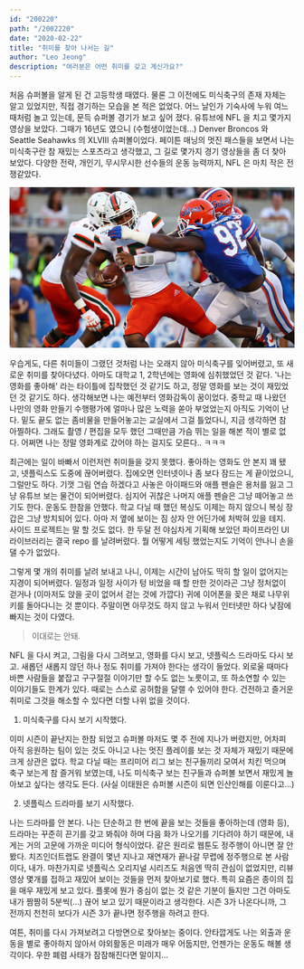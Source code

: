 ```yaml
---
id: "200220"
path: "/2002220"
date: "2020-02-22"
title: "취미를 찾아 나서는 길"
author: "Leo Jeong"
description: "여러분은 어떤 취미를 갖고 계신가요?"
---
```


처음 슈퍼볼을 알게 된 건 고등학생 때였다. 물론 그 이전에도 미식축구의 존재 자체는 알고 있었지만, 직접 경기하는 모습을 본 적은 없었다. 어느 날인가 기숙사에 누워 여느 때처럼 놀고 있는데, 문득 슈퍼볼 경기가 보고 싶어 졌다. 유튜브에 NFL 을 치고 몇가지 영상을 보았다. 그때가 16년도 였으니 (수험생이었는데...) Denver Broncos 와 Seattle Seahawks 의 XLVIII 슈퍼볼이었다. 페이튼 매닝의 멋진 패스들을 보면서 나는 미식축구란 참 재밌는 스포츠라고 생각했고, 그 길로 몇가지 경기 영상들을 좀 더 찾아 보았다. 다양한 전략, 개인기, 무시무시한 선수들의 운동 능력까지, NFL 은 마치 작은 전쟁같았다.

![NFL](../static/images/zunigausa.jpg)

우습게도, 다른 취미들이 그랬던 것처럼 나는 오래지 않아 미식축구를 잊어버렸고, 또 새로운 취미를 찾아다녔다. 아마도 대학교 1, 2학년에는 영화에 심취했었던 것 같다. '나는 영화를 좋아해' 라는 타이틀에 집착했던 것 같기도 하고, 정말 영화를 보는 것이 재밌었던 것 같기도 하다. 생각해보면 나는 예전부터 영화감독이 꿈이었다. 중학교 때 나왔던 나만의 영화 만들기 수행평가에 얼마나 많은 노력을 쏟아 부었었는지 아직도 기억이 난다. 밑도 끝도 없는 좀비물을 만들어놓고는 교실에서 그걸 틀었다니, 지금 생각하면 참 아찔하다. 그래도 촬영 / 편집을 모두 했던 그때만큼 가슴 뛰는 일을 해본 적이 별로 없다. 어쩌면 나는 정말 영화계로 갔어야 하는 걸지도 모른다.. ㅋㅋㅋ

최근에는 일이 바빠서 이런저런 취미들을 갖지 못했다. 좋아하는 영화도 안 본지 꽤 됐고, 넷플릭스도 도중에 끊어버렸다. 집에오면 인터넷이나 좀 보다 잠드는 게 끝이었으니, 그럴만도 하다. 기껏 그림 연습 하겠다고 사놓은 아이패드와 애플 펜슬은 용처를 잃고 그냥 유튜브 보는 물건이 되어버렸다. 심지어 귀찮은 나머지 애플 펜슬은 그냥 떼어놓고 쓰기도 한다. 운동도 한참을 안했다. 학교 다닐 때 했던 복싱도 이제는 하지 않으니 복싱 장갑은 그냥 방치되어 있다. 아마 저 옆에 보이는 짐 상자 안 어딘가에 처박혀 있을 테지. 사이드 프로젝트는 말 할 것도 없다. 한 두달 전 야심차게 기획해 보았던 파이프라인 UI 라이브러리는 결국 repo 를 날려버렸다. 뭘 어떻게 세팅 했었는지도 기억이 안나니 손을 댈 수가 없었다.

그렇게 몇 개의 취미를 날려 보내고 나니, 이제는 시간이 남아도 딱히 할 일이 없어지는 지경이 되어버렸다. 일정과 일정 사이가 텅 비었을 때 할 만한 것이라곤 그냥 정처없이 걷거나 (이마저도 앉을 곳이 없어서 걷는 것에 가깝다) 귀에 이어폰을 꽂은 채로 나무위키를 돌아다니는 것 뿐이다. 주말이면 아무것도 하지 않고 누워서 인터넷만 하다 낮잠에 빠지는 것이 다였다.

> 이대로는 안돼.

NFL 을 다시 켜고, 그림을 다시 그려보고, 영화를 다시 보고, 넷플릭스 드라마도 다시 보고. 새롭던 새롭지 않던 하나 정도 취미를 가져야 한다는 생각이 들었다. 외로울 때마다 바쁜 사람들을 붙잡고 구구절절 이야기만 할 수도 없는 노릇이고, 또 하소연할 수 있는 이야기들도 한계가 있다. 때로는 스스로 공허함을 달랠 수 있어야 한다. 건전하고 즐거운 취미로 그것을 해소할 수 있다면 더할 나위 없을 것이다.

1. 미식축구를 다시 보기 시작했다.

이미 시즌이 끝난지는 한참 되었고 슈퍼볼 마저도 몇 주 전에 지나가 버렸지만, 어차피 아직 응원하는 팀이 있는 것도 아니고 나는 멋진 플레이를 보는 것 자체가 재밌기 때문에 크게 상관은 없다. 학교 다닐 때는 프리미어 리그 보는 친구들끼리 모여서 치킨 먹으며 축구 보는게 참 즐거워 보였는데, 나도 미식축구 보는 친구들과 슈퍼볼 보면서 재밌게 놀아보고 싶다는 생각도 든다. (사실 이태원은 슈퍼볼 시즌이 되면 인산인해를 이룬다고...)

2. 넷플릭스 드라마를 보기 시작했다.

나는 드라마를 안 본다. 나는 단순하고 한 번에 끝을 보는 것들을 좋아하는데 (영화 등), 드라마는 꾸준히 끈기를 갖고 봐줘야 하며 다음 화가 나오기를 기다려야 하기 때문에, 내게는 거의 고문에 가까운 미디어 형식이었다. 같은 원리로 웹툰도 정주행이 아니면 잘 안 봤다. 치즈인더트랩도 완결이 몇년 지나고 재연재가 끝나갈 무렵에 정주행으로 본 사람이다, 내가. 마찬가지로 넷플릭스 오리지널 시리즈도 처음엔 딱히 관심이 없었지만, 리뷰 영상 몇개를 접하고 재밌어 보이는 것들을 먼저 찾아보기로 했다. 특히 요즘은 종이의 집을 매우 재밌게 보고 있다. 플롯에 뭔가 중심이 없는 것 같은 기분이 들지만 그건 아마도 내가 짬짬히 5분씩(...) 끊어 보고 있기 때문이라고 생각한다. 시즌 3가 나온다니까, 그 전까지 천천히 보다가 시즌 3가 끝나면 정주행을 하려고 한다.

여튼, 취미를 다시 가져보려고 다방면으로 찾아보는 중이다. 안타깝게도 나는 외출과 운동을 별로 좋아하지 않아서 야외활동은 미래가 매우 어둡지만, 언젠가는 운동도 해볼 생각이다. 우한 폐렴 사태가 잠잠해진다면 말이지...
